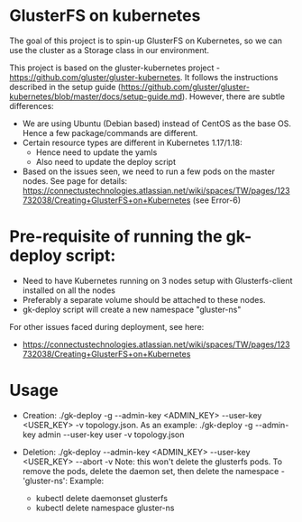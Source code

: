 # GlusterFS on kubernetes

The goal of this project is to spin-up GlusterFS on Kubernetes, so we can use the cluster as a Storage class in our environment.

This project is based on the gluster-kubernetes project - https://github.com/gluster/gluster-kubernetes. 
It follows the instructions described in the setup guide (https://github.com/gluster/gluster-kubernetes/blob/master/docs/setup-guide.md). 
However, there are subtle differences:

- We are using Ubuntu (Debian based) instead of CentOS as the base OS. Hence a few package/commands are different.
- Certain resource types are different in Kubernetes 1.17/1.18:
    - Hence need to update the yamls
    - Also need to update the deploy script
- Based on the issues seen, we need to run a few pods on the master nodes. See page for details: https://connectustechnologies.atlassian.net/wiki/spaces/TW/pages/123732038/Creating+GlusterFS+on+Kubernetes (see Error-6)

# Pre-requisite of running the gk-deploy script:
- Need to have Kubernetes running on 3 nodes setup with Glusterfs-client installed on all the nodes
- Preferably a separate volume should be attached to these nodes.
- gk-deploy script will create a new namespace "gluster-ns"

For other issues faced during deployment, see here: 
- https://connectustechnologies.atlassian.net/wiki/spaces/TW/pages/123732038/Creating+GlusterFS+on+Kubernetes

# Usage
- Creation:
  ./gk-deploy -g --admin-key <ADMIN_KEY> --user-key <USER_KEY> -v topology.json. As an example: ./gk-deploy -g --admin-key admin --user-key user -v topology.json


- Deletion:
  ./gk-deploy --admin-key <ADMIN_KEY> --user-key <USER_KEY> --abort -v
  Note: this won't delete the glusterfs pods. To remove the pods, delete the daemon set, then delete the namespace - 'gluster-ns':
  Example:
    - kubectl delete daemonset glusterfs
    - kubectl delete namespace gluster-ns

